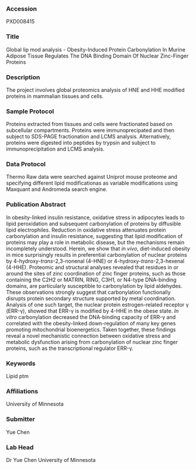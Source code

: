 ### Accession
PXD008415

### Title
Global lip mod analysis -  Obesity-Induced Protein Carbonylation In Murine Adipose Tissue Regulates The DNA Binding Domain Of Nuclear Zinc-Finger Proteins

### Description
The project involves global proteomics analysis of HNE and HHE modified proteins in mammalian tissues and cells.

### Sample Protocol
Proteins extracted from tissues and cells were fractionated based on subcellular compartments. Proteins were immunoprecipated and then subject to SDS-PAGE fractionation and LCMS analysis. Alternatively, proteins were digested into peptides by trypsin and subject to immunoprecipitation and LCMS analysis.

### Data Protocol
Thermo Raw data were searched against Uniprot mouse proteome and specifying different lipid modificationas as variable modifications using Maxquant and Andromeda search engine.

### Publication Abstract
In obesity-linked insulin resistance, oxidative stress in adipocytes leads to lipid peroxidation and subsequent carbonylation of proteins by diffusible lipid electrophiles. Reduction in oxidative stress attenuates protein carbonylation and insulin resistance, suggesting that lipid modification of proteins may play a role in metabolic disease, but the mechanisms remain incompletely understood. Herein, we show that <i>in vivo</i>, diet-induced obesity in mice surprisingly results in preferential carbonylation of nuclear proteins by 4-hydroxy-<i>trans</i>-2,3-nonenal (4-HNE) or 4-hydroxy-<i>trans</i>-2,3-hexenal (4-HHE). Proteomic and structural analyses revealed that residues in or around the sites of zinc coordination of zinc finger proteins, such as those containing the C2H2 or MATRIN, RING, C3H1, or N4-type DNA-binding domains, are particularly susceptible to carbonylation by lipid aldehydes. These observations strongly suggest that carbonylation functionally disrupts protein secondary structure supported by metal coordination. Analysis of one such target, the nuclear protein estrogen-related receptor &#x3b3; (ERR-&#x3b3;), showed that ERR-&#x3b3; is modified by 4-HHE in the obese state. <i>In vitro</i> carbonylation decreased the DNA-binding capacity of ERR-&#x3b3; and correlated with the obesity-linked down-regulation of many key genes promoting mitochondrial bioenergetics. Taken together, these findings reveal a novel mechanistic connection between oxidative stress and metabolic dysfunction arising from carbonylation of nuclear zinc finger proteins, such as the transcriptional regulator ERR-&#x3b3;.

### Keywords
Lipid ptm

### Affiliations
University of Minnesota

### Submitter
Yue Chen

### Lab Head
Dr Yue Chen
University of Minnesota


